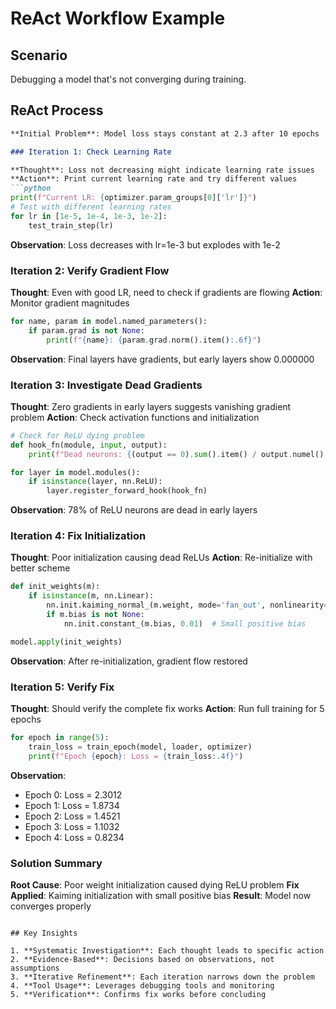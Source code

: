 # ReAct Workflow Example

## Scenario
Debugging a model that's not converging during training.

## ReAct Process

```markdown
**Initial Problem**: Model loss stays constant at 2.3 after 10 epochs

### Iteration 1: Check Learning Rate

**Thought**: Loss not decreasing might indicate learning rate issues
**Action**: Print current learning rate and try different values
```python
print(f"Current LR: {optimizer.param_groups[0]['lr']}")
# Test with different learning rates
for lr in [1e-5, 1e-4, 1e-3, 1e-2]:
    test_train_step(lr)
```
**Observation**: Loss decreases with lr=1e-3 but explodes with 1e-2

### Iteration 2: Verify Gradient Flow

**Thought**: Even with good LR, need to check if gradients are flowing
**Action**: Monitor gradient magnitudes
```python
for name, param in model.named_parameters():
    if param.grad is not None:
        print(f"{name}: {param.grad.norm().item():.6f}")
```
**Observation**: Final layers have gradients, but early layers show 0.000000

### Iteration 3: Investigate Dead Gradients

**Thought**: Zero gradients in early layers suggests vanishing gradient problem
**Action**: Check activation functions and initialization
```python
# Check for ReLU dying problem
def hook_fn(module, input, output):
    print(f"Dead neurons: {(output == 0).sum().item() / output.numel():.2%}")

for layer in model.modules():
    if isinstance(layer, nn.ReLU):
        layer.register_forward_hook(hook_fn)
```
**Observation**: 78% of ReLU neurons are dead in early layers

### Iteration 4: Fix Initialization

**Thought**: Poor initialization causing dead ReLUs
**Action**: Re-initialize with better scheme
```python
def init_weights(m):
    if isinstance(m, nn.Linear):
        nn.init.kaiming_normal_(m.weight, mode='fan_out', nonlinearity='relu')
        if m.bias is not None:
            nn.init.constant_(m.bias, 0.01)  # Small positive bias

model.apply(init_weights)
```
**Observation**: After re-initialization, gradient flow restored

### Iteration 5: Verify Fix

**Thought**: Should verify the complete fix works
**Action**: Run full training for 5 epochs
```python
for epoch in range(5):
    train_loss = train_epoch(model, loader, optimizer)
    print(f"Epoch {epoch}: Loss = {train_loss:.4f}")
```
**Observation**:
- Epoch 0: Loss = 2.3012
- Epoch 1: Loss = 1.8734
- Epoch 2: Loss = 1.4521
- Epoch 3: Loss = 1.1032
- Epoch 4: Loss = 0.8234

### Solution Summary

**Root Cause**: Poor weight initialization caused dying ReLU problem
**Fix Applied**: Kaiming initialization with small positive bias
**Result**: Model now converges properly
```

## Key Insights

1. **Systematic Investigation**: Each thought leads to specific action
2. **Evidence-Based**: Decisions based on observations, not assumptions
3. **Iterative Refinement**: Each iteration narrows down the problem
4. **Tool Usage**: Leverages debugging tools and monitoring
5. **Verification**: Confirms fix works before concluding